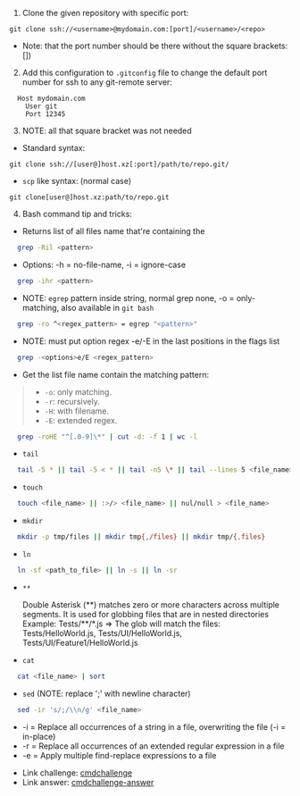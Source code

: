 1. Clone the given repository with specific port:

```git
git clone ssh://<username>@mydomain.com:[port]/<username>/<repo>
```

- Note: that the port number should be there without the square brackets: [])

2. Add this configuration to `.gitconfig` file to change the default port number for ssh to any git-remote server:

```gitconfig
  Host mydomain.com
    User git
    Port 12345
```

3. NOTE: all that square bracket was not needed

- Standard syntax:

```git
git clone ssh://[user@]host.xz[:port]/path/to/repo.git/
```

- `scp` like syntax: (normal case)

```git
git clone[user@]host.xz:path/to/repo.git
```

4. Bash command tip and tricks:

- Returns list of all files name that're containing the <pattern>

```bash
  grep -Ril <pattern>
```

- Options: -h = no-file-name, -i = ignore-case

```bash
  grep -ihr <pattern>
```

- NOTE: `egrep` pattern inside string, normal grep none, -o = only-matching, also available in `git bash`

```bash
  grep -ro ^<regex_pattern> = egrep "<pattern>"
```

- NOTE: must put option regex -e/-E in the last positions in the flags list

```bash
  grep -<options>e/E <regex_pattern>
```

- Get the list file name contain the matching pattern:

> + `-o`: only matching.
> + `-r`: recursively.
> + `-H`: with filename.
> + `-E`: extended regex.

```bash
  grep -roHE "^[.0-9]\*" | cut -d: -f 1 | wc -l
```

- `tail`

```bash
  tail -5 * || tail -5 < * || tail -n5 \* || tail --lines 5 <file_name>
```

- `touch`

```bash
  touch <file_name> || :>/> <file_name> || nul/null > <file_name>
```

- `mkdir`

```bash
  mkdir -p tmp/files || mkdir tmp{,/files} || mkdir tmp/{,files}
```

- `ln`

```bash
  ln -sf <path_to_file> || ln -s || ln -sr
```

- `**`

  Double Asterisk (\*\*) matches zero or more characters across multiple segments. It is used for globbing files that are in nested directories
  Example: Tests/\*\*/\*.js => The glob will match the files: Tests/HelloWorld.js, Tests/UI/HelloWorld.js, Tests/UI/Feature1/HelloWorld.js

- `cat`

```bash
  cat <file_name> | sort
```

- `sed` (NOTE: replace ';' with newline character)

```bash
  sed -ir 's/;/\\n/g' <file_name>
```

- -i = Replace all occurrences of a string in a file, overwriting the file (-i = in-place)
- -r = Replace all occurrences of an extended regular expression in a file
- -e = Apply multiple find-replace expressions to a file

* Link challenge: [cmdchallenge](https://cmdchallenge.com/)
* Link answer: [cmdchallenge-answer](https://github.com/HyperSine/cmdchallenge.com)
